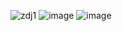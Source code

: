 ![zdj1](https://github.com/AdamBoba/WeatherApp/assets/113714262/93d7e6b7-df70-4b72-8017-8f5f7272247d)
![image](https://github.com/AdamBoba/WeatherApp/assets/113714262/258fdb42-36a1-46ae-bf8d-3cb843aebef6)
![image](https://github.com/AdamBoba/WeatherApp/assets/113714262/b9738f12-03b2-4f56-8eef-6fc7ce5ff3d3)

